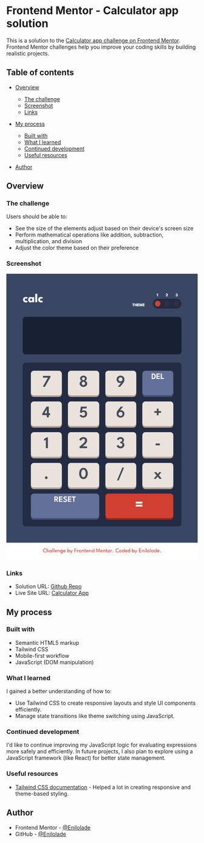 # Frontend Mentor - Calculator app solution

This is a solution to the [Calculator app challenge on Frontend Mentor](https://www.frontendmentor.io/challenges/calculator-app-9lteq5N29). Frontend Mentor challenges help you improve your coding skills by building realistic projects.

## Table of contents

- [Overview](#overview)

  - [The challenge](#the-challenge)
  - [Screenshot](#screenshot)
  - [Links](#links)

- [My process](#my-process)

  - [Built with](#built-with)
  - [What I learned](#what-i-learned)
  - [Continued development](#continued-development)
  - [Useful resources](#useful-resources)

- [Author](#author)

## Overview

### The challenge

Users should be able to:

- See the size of the elements adjust based on their device's screen size
- Perform mathematical operations like addition, subtraction, multiplication, and division
- Adjust the color theme based on their preference

### Screenshot

![Calculator app screenshot](./images/calculator-screenshot.png)

### Links

- Solution URL: [Github Repo](https://github.com/Enilolade/calculator)
- Live Site URL: [Calculator App](https://github.io/Enilolade/calculator)

## My process

### Built with

- Semantic HTML5 markup
- Tailwind CSS
- Mobile-first workflow
- JavaScript (DOM manipulation)

### What I learned

I gained a better understanding of how to:

- Use Tailwind CSS to create responsive layouts and style UI components efficiently.
- Manage state transitions like theme switching using JavaScript.

### Continued development

I'd like to continue improving my JavaScript logic for evaluating expressions more safely and efficiently. In future projects, I also plan to explore using a JavaScript framework (like React) for better state management.

### Useful resources

- [Tailwind CSS documentation](https://tailwindcss.com/docs) - Helped a lot in creating responsive and theme-based styling.

## Author

- Frontend Mentor - [@Enilolade](https://www.frontendmentor.io/profile/Enilolade)
- GitHub - [@Enilolade](https://github.com/Enilolade)
